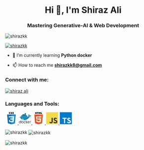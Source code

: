 <!DOCTYPE html>
<html lang="en">
<head>
    <meta charset="UTF-8">
    <meta name="viewport" content="width=device-width, initial-scale=1.0">
    <title>Document</title>
</head>
<body>
    <h1 align="center">Hi 👋, I'm Shiraz Ali</h1>
<h3 align="center">Mastering Generative-AI & Web Development</h3>

<p align="left"> <img src="https://komarev.com/ghpvc/?username=shirazkk&label=Profile%20views&color=0e75b6&style=flat" alt="shirazkk" /> </p>

<p align="left"> <a href="https://github.com/ryo-ma/github-profile-trophy"><img src="https://user-images.githubusercontent.com/74038190/219923823-bf1ce878-c6b8-4faa-be07-93e6b1006521.gif"  width="450px"  alt="shirazkk" /></a> </p>

- 🌱 I’m currently learning **Python docker**

- 📫 How to reach me **shirazkk8@gmail.com**

<h3 align="left">Connect with me:</h3>
<p align="left">
<a href="https://linkedin.com/in/shiraz ali" target="blank"><img align="center" src="https://raw.githubusercontent.com/rahuldkjain/github-profile-readme-generator/master/src/images/icons/Social/linked-in-alt.svg" alt="shiraz ali" height="30" width="40" /></a>
</p>

<h3 align="left">Languages and Tools:</h3>
<p align="left"> <a href="https://www.w3schools.com/css/" target="_blank" rel="noreferrer"> <img src="https://raw.githubusercontent.com/devicons/devicon/master/icons/css3/css3-original-wordmark.svg" alt="css3" width="40" height="40"/> </a> <a href="https://www.docker.com/" target="_blank" rel="noreferrer"> <img src="https://raw.githubusercontent.com/devicons/devicon/master/icons/docker/docker-original-wordmark.svg" alt="docker" width="40" height="40"/> </a> <a href="https://www.w3.org/html/" target="_blank" rel="noreferrer"> <img src="https://raw.githubusercontent.com/devicons/devicon/master/icons/html5/html5-original-wordmark.svg" alt="html5" width="40" height="40"/> </a> <a href="https://developer.mozilla.org/en-US/docs/Web/JavaScript" target="_blank" rel="noreferrer"> <img src="https://raw.githubusercontent.com/devicons/devicon/master/icons/javascript/javascript-original.svg" alt="javascript" width="40" height="40"/> </a> <a href="https://www.typescriptlang.org/" target="_blank" rel="noreferrer"> <img src="https://raw.githubusercontent.com/devicons/devicon/master/icons/typescript/typescript-original.svg" alt="typescript" width="40" height="40"/> </a> </p>

<p><img align="left" src="https://github-readme-stats.vercel.app/api/top-langs?username=shirazkk&show_icons=true&locale=en&layout=compact" alt="shirazkk" /></p>

<p>&nbsp;<img align="center" src="https://github-readme-stats.vercel.app/api?username=shirazkk&show_icons=true&locale=en" alt="shirazkk" /></p>

<p><img align="center" src="https://github-readme-streak-stats.herokuapp.com/?user=shirazkk&" alt="shirazkk" /></p>



</body>
</html>
